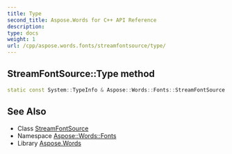 ```yaml
---
title: Type
second_title: Aspose.Words for C++ API Reference
description: 
type: docs
weight: 1
url: /cpp/aspose.words.fonts/streamfontsource/type/
---
```

## StreamFontSource::Type method




```cpp
static const System::TypeInfo & Aspose::Words::Fonts::StreamFontSource::Type()
```

## See Also

* Class [StreamFontSource](../)
* Namespace [Aspose::Words::Fonts](../../)
* Library [Aspose.Words](../../../)
